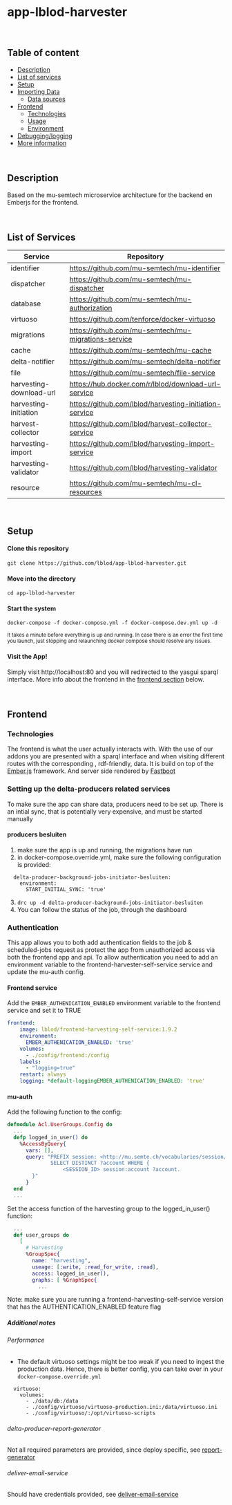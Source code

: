 # app-lblod-harvester

  <br>

## Table of content


* [Description](#description)
* [List of services](#list-of-services)
* [Setup](#setup)
* [Importing Data](#importing-data)
   *  [Data sources](#data-sources)
 * [Frontend](#frontend)
   * [Technologies](#technologies)
   *  [Usage](#usage)
   *  [Environment](#environment)
* [Debugging/logging](#debugginglogging)
* [More information](#more-information)

<br>

## Description

Based on the mu-semtech microservice architecture for the backend en Emberjs for the frontend.

<br>

## List of Services


| Service  | Repository  |
|---|---|
| identifier  | https://github.com/mu-semtech/mu-identifier  |
| dispatcher  | https://github.com/mu-semtech/mu-dispatcher  |
| database  | https://github.com/mu-semtech/mu-authorization  |
| virtuoso  | https://github.com/tenforce/docker-virtuoso  |
| migrations | https://github.com/mu-semtech/mu-migrations-service |
| cache | https://github.com/mu-semtech/mu-cache |
| delta-notifier | https://github.com/mu-semtech/delta-notifier |
| file | https://github.com/mu-semtech/file-service |
| harvesting-download-url | https://hub.docker.com/r/lblod/download-url-service  |
| harvesting-initiation  | https://github.com/lblod/harvesting-initiation-service |
| harvest-collector | https://github.com/lblod/harvest-collector-service |
| harvesting-import | https://github.com/lblod/harvesting-import-service |
| harvesting-validator | https://github.com/lblod/harvesting-validator |
| resource | https://github.com/mu-semtech/mu-cl-resources |


<br>

## Setup


#### Clone this repository
```
git clone https://github.com/lblod/app-lblod-harvester.git
```


#### Move into the directory
```
cd app-lblod-harvester
```


#### Start the system
```
docker-compose -f docker-compose.yml -f docker-compose.dev.yml up -d
```

<small>It takes a minute before everything is up and running. In case there is an error the first time you launch, just stopping and relaunching docker compose should resolve any issues. </small>

#### Visit the App!

Simply visit http://localhost:80 and you will redirected to the yasgui sparql interface. More info about the frontend in the [frontend section](#frontend) below.

  <br>

## Frontend

### Technologies

The frontend is what the user actually interacts with. With the use of our addons you are presented with a sparql interface and when visiting different routes with the corresponding , rdf-friendly, data.
It is build on top of the [Ember.js](https://emberjs.com/) framework. And server side rendered by [Fastboot](#https://ember-fastboot.com/)


### Setting up the delta-producers related services

To make sure the app can share data, producers need to be set up. There is an intial sync, that is potentially very expensive, and must be started manually

#### producers besluiten

1. make sure the app is up and running, the migrations have run
2. in docker-compose.override.yml, make sure the following configuration is provided:
```
  delta-producer-background-jobs-initiator-besluiten:
    environment:
      START_INITIAL_SYNC: 'true'
```
3. `drc up -d delta-producer-background-jobs-initiator-besluiten`
4. You can follow the status of the job, through the dashboard

### Authentication

This app allows you to both add authentication fields to the job & scheduled-jobs request as protect the app from unauthorized access via both the frontend app and api. To allow authentication you need to add an environment variable to the frontend-harvester-self-service service and update the mu-auth config.

#### Frontend service

Add the `EMBER_AUTHENICATION_ENABLED` environment variable to the frontend service and set it to TRUE

```yaml
frontend:
    image: lblod/frontend-harvesting-self-service:1.9.2
    environment:
      EMBER_AUTHENICATION_ENABLED: 'true'
    volumes:
      - ./config/frontend:/config
    labels:
      - "logging=true"
    restart: always
    logging: *default-loggingEMBER_AUTHENICATION_ENABLED: 'true'
```

#### mu-auth
Add the following function to the config:

``` elixir
defmodule Acl.UserGroups.Config do
  ...
  defp logged_in_user() do
    %AccessByQuery{
      vars: [],
      query: "PREFIX session: <http://mu.semte.ch/vocabularies/session/>
              SELECT DISTINCT ?account WHERE {
                  <SESSION_ID> session:account ?account.
        }"
      }
  end
  ...
```

Set the access function of the harvesting group to the logged_in_user() function:

```elixir
  ...
  def user_groups do
    [
      # Harvesting
      %GroupSpec{
        name: "harvesting",
        useage: [:write, :read_for_write, :read],
        access: logged_in_user(),
        graphs: [ %GraphSpec{
          ...
```

Note: make sure you are running a frontend-harvesting-self-service version that has the AUTHENTICATION_ENABLED feature flag

##### Additional notes

###### Performance
- The default virtuoso settings might be too weak if you need to ingest the production data. Hence, there is better config, you can take over in your `docker-compose.override.yml`
```
  virtuoso:
    volumes:
      - ./data/db:/data
      - ./config/virtuoso/virtuoso-production.ini:/data/virtuoso.ini
      - ./config/virtuoso/:/opt/virtuoso-scripts
```
###### delta-producer-report-generator
Not all required parameters are provided, since deploy specific, see [report-generator](https://github.com/lblod/delta-producer-report-generator)
###### deliver-email-service
Should have credentials provided, see [deliver-email-service](https://github.com/redpencilio/deliver-email-service)
